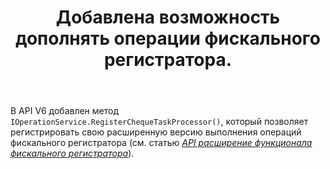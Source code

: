 ﻿---
title: Добавлена возможность дополнять операции фискального регистратора. 
layout: default
---
В API V6 добавлен метод `IOperationService.RegisterChequeTaskProcessor()`, который позволяет регистрировать свою расширенную версию выполнения операций фискального регистратора (см. статью [*API расширение функционала фискального регистратора*](ChequeTaskProcessor.html "Расширение функционала фискального регистратора")).

